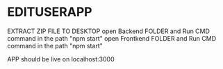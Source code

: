 # EDITUSERAPP


EXTRACT ZIP FILE TO DESKTOP
open Backend FOLDER and Run CMD command in the path "npm start"
open Frontkend FOLDER and Run CMD command in the path "npm start"

APP should be live on localhost:3000

